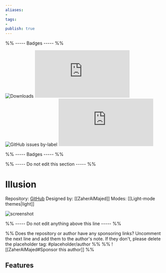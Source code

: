 ```yaml
---
aliases:
- 
tags: 
- 
publish: true
---
```


%% ----- Badges ----- %%

![Downloads](https://img.shields.io/badge/downloads-478-573E7A?style=for-the-badge&logo=)
![GitHub last commit](https://img.shields.io/github/last-commit/ZaherAlMajed/Illusion-Theme.md?color=573E7A&label=last%20update&logo=github&style=for-the-badge)
![GitHub issues by-label](https://img.shields.io/github/issues/ZaherAlMajed/Illusion-Theme.md/help%20wanted?color=573E7A&logo=github&style=for-the-badge) 
![GitHub Repo stars](https://img.shields.io/github/stars/ZaherAlMajed/Illusion-Theme.md?color=573E7A&logo=github&style=for-the-badge)

%% ----- Badges ----- %%

%% ----- Do not edit this section ----- %%

# Illusion

Repository: [GitHub](https://github.com/ZaherAlMajed/Illusion-Theme.md)
Designed by: [[ZaherAlMajed]]
Modes: [[Light-mode themes|light]]



![screenshot](https://github.com/ZaherAlMajed/Illusion-Theme.md/raw/main/screenshot.png)

%% ----- Do not edit anything above this line ----- %% 

%% Does the repository or author have any sponsoring links? Uncomment the next line and add them to the author's note. If they don't, please delete the placeholder tag: #placeholder/author %%
%% ![[ZaherAlMajed#Sponsor this author]] %%


## Features


